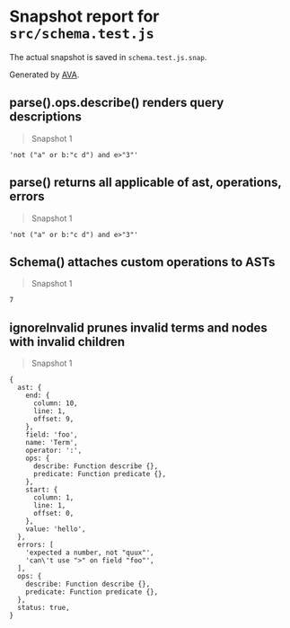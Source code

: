 # Snapshot report for `src/schema.test.js`

The actual snapshot is saved in `schema.test.js.snap`.

Generated by [AVA](https://avajs.dev).

## parse().ops.describe() renders query descriptions

> Snapshot 1

    'not ("a" or b:"c d") and e>"3"'

## parse() returns all applicable of ast, operations, errors

> Snapshot 1

    'not ("a" or b:"c d") and e>"3"'

## Schema() attaches custom operations to ASTs

> Snapshot 1

    7

## ignoreInvalid prunes invalid terms and nodes with invalid children

> Snapshot 1

    {
      ast: {
        end: {
          column: 10,
          line: 1,
          offset: 9,
        },
        field: 'foo',
        name: 'Term',
        operator: ':',
        ops: {
          describe: Function describe {},
          predicate: Function predicate {},
        },
        start: {
          column: 1,
          line: 1,
          offset: 0,
        },
        value: 'hello',
      },
      errors: [
        'expected a number, not "quux"',
        'can\'t use ">" on field "foo"',
      ],
      ops: {
        describe: Function describe {},
        predicate: Function predicate {},
      },
      status: true,
    }

